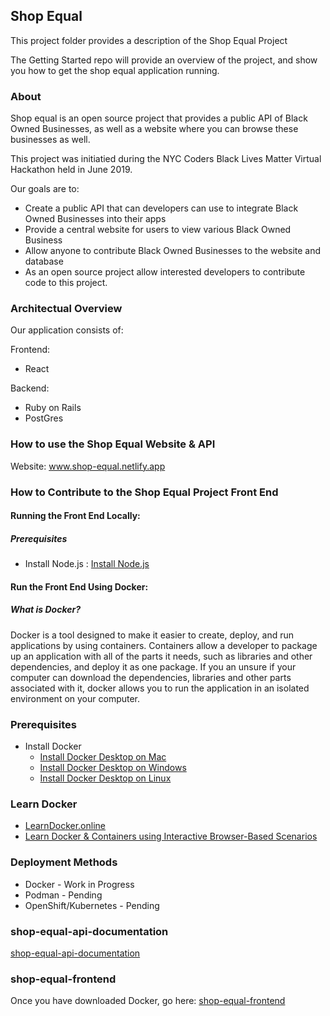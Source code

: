 ## Shop Equal

This project folder provides a description of the Shop Equal Project

The Getting Started repo will provide an overview of the project, and show you how to get the shop equal application running.

### About

Shop equal is an open source project that provides a public API of Black Owned Businesses, as well as a website where
you can browse these businesses as well.

This project was initiatied during the NYC Coders Black Lives Matter Virtual Hackathon held in June 2019.

Our goals are to:

- Create a public API that can developers can use to integrate Black Owned Businesses into their apps
- Provide a central website for users to view various Black Owned Business
- Allow anyone to contribute Black Owned Businesses to the website and database
- As an open source project allow interested developers to contribute code to this project.

### Architectual Overview

Our application consists of:

Frontend:
- React

Backend:
- Ruby on Rails
- PostGres

### How to use the Shop Equal Website & API

Website: www.shop-equal.netlify.app

### How to Contribute to the Shop Equal Project Front End

#### Running the Front End Locally:

##### Prerequisites

- Install Node.js : [Install Node.js](https://nodejs.org/en/download/)

#### Run the Front End Using Docker:

##### What is Docker?

Docker is a tool designed to make it easier to create, deploy, and run applications by using containers. Containers allow a developer to package up an application with all of the parts it needs, such as libraries and other dependencies, and deploy it as one package. If you an unsure if your computer can
download the dependencies, libraries and other parts associated with it, docker allows you to run the application in an isolated environment on your computer.

### Prerequisites

- Install Docker
  - [Install Docker Desktop on Mac](https://docs.docker.com/docker-for-mac/install/)
  - [Install Docker Desktop on Windows](https://docs.docker.com/docker-for-windows/install/)
  - [Install Docker Desktop on Linux](https://docs.docker.com/engine/install/)

### Learn Docker

- [LearnDocker.online](https://learndocker.online/)
- [Learn Docker & Containers using Interactive Browser-Based Scenarios](https://www.katacoda.com/courses/docker)

### Deployment Methods

- Docker - Work in Progress
- Podman - Pending
- OpenShift/Kubernetes - Pending

### shop-equal-api-documentation

[shop-equal-api-documentation](shop-equal-api-documentation/)

### shop-equal-frontend

Once you have downloaded Docker, go here: [shop-equal-frontend](shop-equal-frontend/)
